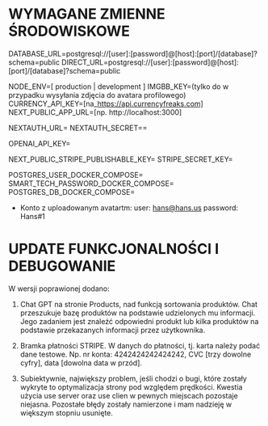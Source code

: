 # WYMAGANE ZMIENNE ŚRODOWISKOWE

DATABASE_URL=postgresql://[user]:[password]@[host]:[port]/[database]?schema=public
DIRECT_URL=postgresql://[user]:[password]@[host]:[port]/[database]?schema=public

NODE_ENV=[ production | development ]
IMGBB_KEY=(tylko do w przypadku wysyłania zdjęcia do avatara profilowego)
CURRENCY_API_KEY=[na_https://api.currencyfreaks.com]
NEXT_PUBLIC_APP_URL=[np. http://localhost:3000]

NEXTAUTH_URL=
NEXTAUTH_SECRET==

OPENAI_API_KEY=

NEXT_PUBLIC_STRIPE_PUBLISHABLE_KEY=
STRIPE_SECRET_KEY=

POSTGRES_USER_DOCKER_COMPOSE=
SMART_TECH_PASSWORD_DOCKER_COMPOSE=
POSTGRES_DB_DOCKER_COMPOSE=

- Konto z uploadowanym avatartm: user: hans@hans.us password: Hans#1

# UPDATE FUNKCJONALNOŚCI I DEBUGOWANIE

W wersji poprawionej dodano:

1. Chat GPT na stronie Products, nad funkcją sortowania produktów. Chat przeszukuje bazę produktów na podstawie udzielonych mu informacji. Jego zadaniem jest znaleźć odpowiedni produkt lub kilka produktów na podstawie przekazanych informacji przez użytkownika.

2. Bramka płatności STRIPE. W danych do płatności, tj. karta należy podać dane testowe. Np. nr konta: 4242424242424242, CVC [trzy dowolne cyfry], data [dowolna data w przód].

3. Subiektywnie, największy problem, jeśli chodzi o bugi, które zostały wykryte to optymalizacja strony pod względem prędkości. Kwestia użycia use server oraz use clien w pewnych miejscach pozostaje niejasna. Pozostałe błędy zostały namierzone i mam nadzieję w większym stopniu usunięte.
